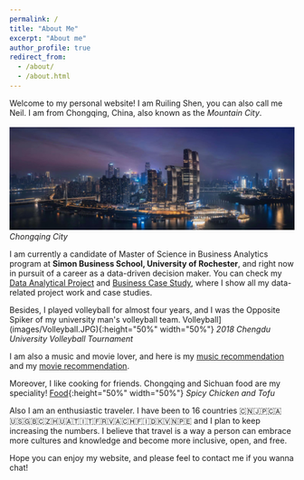 ```yaml
---
permalink: /
title: "About Me"
excerpt: "About me"
author_profile: true
redirect_from:
  - /about/
  - /about.html
---
```


Welcome to my personal website! I am Ruiling Shen, you can also call me Neil. I am from Chongqing, China, also known as the *Mountain City*.  
<br />![Chongqing](images/ChongQing.JPG)
*Chongqing City*

I am currently a candidate of Master of Science in Business Analytics program at **Simon Business School, University of Rochester**, and right now in pursuit of a career as a data-driven decision maker. You can check my [Data Analytical Project](https://neilshen9747.github.io/DataAnalyticalProject/) and [Business Case Study](https://neilshen9747.github.io/BusinessCaseStudy/), where I show all my data-related project work and case studies.

Besides, I played volleyball for almost four years, and I was the Opposite Spiker of my university man's volleyball team.
Volleyball](images/Volleyball.JPG){:height="50%" width="50%"}
*2018 Chengdu University Volleyball Tournament*

I am also a music and movie lover, and here is my [music recommendation](https://neilshen9747.github.io/portfolio/MusicCollection) and my [movie recommendation](https://neilshen9747.github.io/portfolio/MovieCollection).

Moreover, I like cooking for friends. Chongqing and Sichuan food are my speciality!
[Food](images/Food.JPG){:height="50%" width="50%"}
*Spicy Chicken and Tofu*

Also I am an enthusiastic traveler. I have been to 16 countries 🇨🇳🇯🇵🇨🇦🇺🇸🇬🇧🇨🇿🇭🇺🇦🇹🇮🇹🇫🇷🇻🇦🇨🇭🇫🇮🇩🇰🇻🇳🇵🇪 and I plan to keep increasing the numbers. I believe that travel is a way a person can embrace more cultures and knowledge and become more inclusive, open, and free.

Hope you can enjoy my website, and please feel to contact me if you wanna chat!
